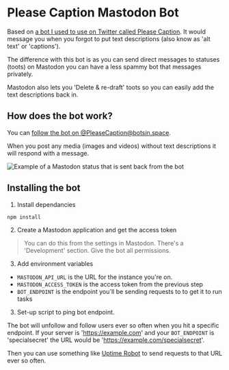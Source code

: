 # Please Caption Mastodon Bot

Based on [a bot I used to use on Twitter called Please Caption](https://twitter.com/pleasecaption). It would message you when you forgot to put text descriptions (also know as 'alt text' or 'captions').

The difference with this bot is as you can send direct messages to statuses (toots) on Mastodon you can have a less spammy bot that messages privately.

Mastodon also lets you 'Delete & re-draft' toots so you can easily add the text descriptions back in.

## How does the bot work?

You can [follow the bot on @PleaseCaption@botsin.space](https://botsin.space/@PleaseCaption).

When you post any media (images and videos) without text descriptions it will respond with a message.

![Example of a Mastodon status that is sent back from the bot](https://files.botsin.space/media_attachments/files/000/936/654/original/052bd5e9ae829242.jpeg)

## Installing the bot

1. Install dependancies

```bash
npm install
```

2. Create a Mastodon application and get the access token
> You can do this from the settings in Mastodon. There's a 'Development' section. Give the bot all permissions.


3. Add environment variables

+ `MASTODON_API_URL` is the URL for the instance you're on.
+ `MASTODON_ACCESS_TOKEN` is the access token from the previous step
+ `BOT_ENDPOINT` is the endpoint you'll be sending requests to to get it to run tasks

3. Set-up script to ping bot endpoint.

The bot will unfollow and follow users ever so often when you hit a specific endpoint. If your server is 'https://example.com' and your `BOT_ENDPOINT` is 'specialsecret' the URL would be 'https://example.com/specialsecret'.

Then you can use something like [Uptime Robot](https://Uptimerobot.com) to send requests to that URL ever so often.